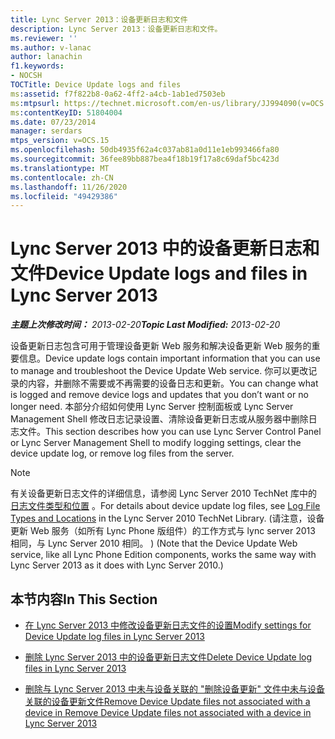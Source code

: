 ```yaml
---
title: Lync Server 2013：设备更新日志和文件
description: Lync Server 2013：设备更新日志和文件。
ms.reviewer: ''
ms.author: v-lanac
author: lanachin
f1.keywords:
- NOCSH
TOCTitle: Device Update logs and files
ms:assetid: f7f822b8-0a62-4ff2-a4cb-1ab1ed7503eb
ms:mtpsurl: https://technet.microsoft.com/en-us/library/JJ994090(v=OCS.15)
ms:contentKeyID: 51804004
ms.date: 07/23/2014
manager: serdars
mtps_version: v=OCS.15
ms.openlocfilehash: 50db4935f62a4c037ab81a0d11e1eb993466fa80
ms.sourcegitcommit: 36fee89bb887bea4f18b19f17a8c69daf5bc423d
ms.translationtype: MT
ms.contentlocale: zh-CN
ms.lasthandoff: 11/26/2020
ms.locfileid: "49429386"
---
```

# <a name="device-update-logs-and-files-in-lync-server-2013"></a><span data-ttu-id="b23b0-103">Lync Server 2013 中的设备更新日志和文件</span><span class="sxs-lookup"><span data-stu-id="b23b0-103">Device Update logs and files in Lync Server 2013</span></span>

<div data-xmlns="http://www.w3.org/1999/xhtml">

<div class="topic" data-xmlns="http://www.w3.org/1999/xhtml" data-msxsl="urn:schemas-microsoft-com:xslt" data-cs="https://msdn.microsoft.com/">

<div data-asp="https://msdn2.microsoft.com/asp">



</div>

<div id="mainSection">

<div id="mainBody"><span data-ttu-id="b23b0-104">

<span> </span></span><span class="sxs-lookup"><span data-stu-id="b23b0-104">

<span> </span></span></span>

<span data-ttu-id="b23b0-105">_**主题上次修改时间：** 2013-02-20_</span><span class="sxs-lookup"><span data-stu-id="b23b0-105">_**Topic Last Modified:** 2013-02-20_</span></span>

<span data-ttu-id="b23b0-106">设备更新日志包含可用于管理设备更新 Web 服务和解决设备更新 Web 服务的重要信息。</span><span class="sxs-lookup"><span data-stu-id="b23b0-106">Device update logs contain important information that you can use to manage and troubleshoot the Device Update Web service.</span></span> <span data-ttu-id="b23b0-107">你可以更改记录的内容，并删除不需要或不再需要的设备日志和更新。</span><span class="sxs-lookup"><span data-stu-id="b23b0-107">You can change what is logged and remove device logs and updates that you don’t want or no longer need.</span></span> <span data-ttu-id="b23b0-108">本部分介绍如何使用 Lync Server 控制面板或 Lync Server Management Shell 修改日志记录设置、清除设备更新日志或从服务器中删除日志文件。</span><span class="sxs-lookup"><span data-stu-id="b23b0-108">This section describes how you can use Lync Server Control Panel or Lync Server Management Shell to modify logging settings, clear the device update log, or remove log files from the server.</span></span>

<div>


> [!NOTE]  
> <span data-ttu-id="b23b0-109">有关设备更新日志文件的详细信息，请参阅 Lync Server 2010 TechNet 库中的 <A href="https://technet.microsoft.com/library/gg398250(v=ocs.14).aspx">日志文件类型和位置</A> 。</span><span class="sxs-lookup"><span data-stu-id="b23b0-109">For details about device update log files, see <A href="https://technet.microsoft.com/library/gg398250(v=ocs.14).aspx">Log File Types and Locations</A> in the Lync Server 2010 TechNet Library.</span></span> <span data-ttu-id="b23b0-110"> (请注意，设备更新 Web 服务（如所有 Lync Phone 版组件）的工作方式与 lync server 2013 相同，与 Lync Server 2010 相同。 ) </span><span class="sxs-lookup"><span data-stu-id="b23b0-110">(Note that the Device Update Web service, like all Lync Phone Edition components, works the same way with Lync Server 2013 as it does with Lync Server 2010.)</span></span>



</div>

<div>

## <a name="in-this-section"></a><span data-ttu-id="b23b0-111">本节内容</span><span class="sxs-lookup"><span data-stu-id="b23b0-111">In This Section</span></span>

  - [<span data-ttu-id="b23b0-112">在 Lync Server 2013 中修改设备更新日志文件的设置</span><span class="sxs-lookup"><span data-stu-id="b23b0-112">Modify settings for Device Update log files in Lync Server 2013</span></span>](lync-server-2013-modify-settings-for-device-update-log-files.md)

  - [<span data-ttu-id="b23b0-113">删除 Lync Server 2013 中的设备更新日志文件</span><span class="sxs-lookup"><span data-stu-id="b23b0-113">Delete Device Update log files in Lync Server 2013</span></span>](lync-server-2013-delete-device-update-log-files.md)

  - [<span data-ttu-id="b23b0-114">删除与 Lync Server 2013 中未与设备关联的 "删除设备更新" 文件中未与设备关联的设备更新文件</span><span class="sxs-lookup"><span data-stu-id="b23b0-114">Remove Device Update files not associated with a device in Remove Device Update files not associated with a device in Lync Server 2013</span></span>](lync-server-2013-remove-device-update-files-not-associated-with-a-device.md)

<span data-ttu-id="b23b0-115"></div>

</div>

<span> </span>

</div>

</div>

</span><span class="sxs-lookup"><span data-stu-id="b23b0-115"></div>

</div>

<span> </span>

</div>

</div>

</span></span></div>

